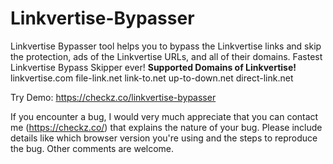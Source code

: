 # Linkvertise-Bypasser
Linkvertise Bypasser tool helps you to bypass the Linkvertise links and skip the protection, ads of the Linkvertise URLs, and all of their domains. Fastest Linkvertise Bypass Skipper ever!
**Supported Domains of Linkvertise!**
linkvertise.com
file-link.net
link-to.net
up-to-down.net
direct-link.net

Try Demo: https://checkz.co/linkvertise-bypasser

If you encounter a bug, I would very much appreciate that you can contact me (https://checkz.co/) that explains the nature of your bug. Please include details like which browser version you're using and the steps to reproduce the bug. Other comments are welcome.
